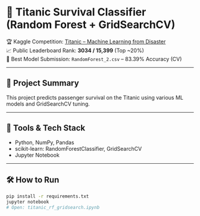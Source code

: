 # 🚢 Titanic Survival Classifier (Random Forest + GridSearchCV)

🏆 Kaggle Competition: [Titanic – Machine Learning from Disaster](https://www.kaggle.com/competitions/titanic)  
📈 Public Leaderboard Rank: **3034 / 15,399** (Top ~20%)  
🧠 Best Model Submission: `RandomForest_2.csv` – 83.39% Accuracy (CV)

---

## 📌 Project Summary
This project predicts passenger survival on the Titanic using various ML models and GridSearchCV tuning.

---

## 🔧 Tools & Tech Stack
- Python, NumPy, Pandas
- scikit-learn: RandomForestClassifier, GridSearchCV
- Jupyter Notebook

---

## 🛠️ How to Run

```bash
pip install -r requirements.txt
jupyter notebook
# Open: titanic_rf_gridsearch.ipynb
